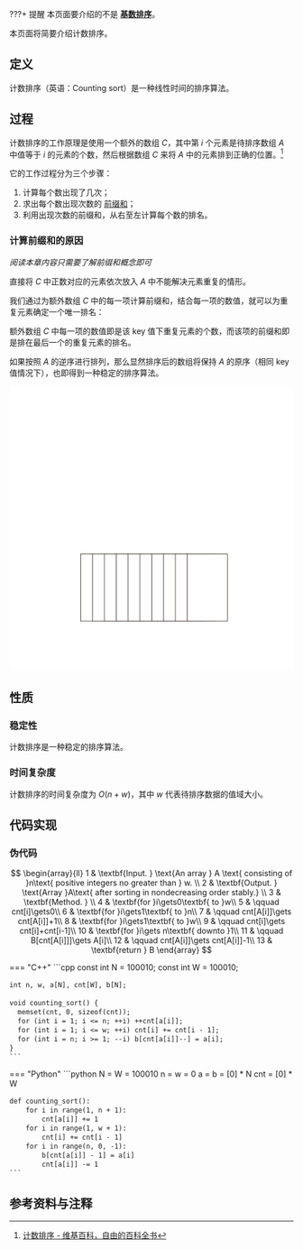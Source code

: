 ???+ 提醒
    本页面要介绍的不是 [**基数排序**](./radix-sort.md)。

本页面将简要介绍计数排序。

## 定义

计数排序（英语：Counting sort）是一种线性时间的排序算法。

## 过程

计数排序的工作原理是使用一个额外的数组 $C$，其中第 $i$ 个元素是待排序数组 $A$ 中值等于 $i$ 的元素的个数，然后根据数组 $C$ 来将 $A$ 中的元素排到正确的位置。[^ref1]

它的工作过程分为三个步骤：

1.  计算每个数出现了几次；
2.  求出每个数出现次数的 [前缀和](./prefix-sum.md)；
3.  利用出现次数的前缀和，从右至左计算每个数的排名。

### 计算前缀和的原因

*阅读本章内容只需要了解前缀和概念即可*

直接将 $C$ 中正数对应的元素依次放入 $A$ 中不能解决元素重复的情形。

我们通过为额外数组 $C$ 中的每一项计算前缀和，结合每一项的数值，就可以为重复元素确定一个唯一排名：

额外数组 $C$ 中每一项的数值即是该 key 值下重复元素的个数，而该项的前缀和即是排在最后一个的重复元素的排名。

如果按照 $A$ 的逆序进行排列，那么显然排序后的数组将保持 $A$ 的原序（相同 key 值情况下），也即得到一种稳定的排序算法。

![counting sort animate example](images/counting-sort-animate.svg)

## 性质

### 稳定性

计数排序是一种稳定的排序算法。

### 时间复杂度

计数排序的时间复杂度为 $O(n+w)$，其中 $w$ 代表待排序数据的值域大小。

## 代码实现

### 伪代码

$$
\begin{array}{ll}
1 & \textbf{Input. } \text{An array } A \text{ consisting of }n\text{ positive integers no greater than } w. \\
2 & \textbf{Output. } \text{Array }A\text{ after sorting in nondecreasing order stably.} \\
3 & \textbf{Method. }  \\
4 & \textbf{for }i\gets0\textbf{ to }w\\
5 & \qquad cnt[i]\gets0\\
6 & \textbf{for }i\gets1\textbf{ to }n\\
7 & \qquad cnt[A[i]]\gets cnt[A[i]]+1\\
8 & \textbf{for }i\gets1\textbf{ to }w\\
9 & \qquad cnt[i]\gets cnt[i]+cnt[i-1]\\
10 & \textbf{for }i\gets n\textbf{ downto }1\\
11 & \qquad B[cnt[A[i]]]\gets A[i]\\
12 & \qquad cnt[A[i]]\gets cnt[A[i]]-1\\
13 & \textbf{return } B
\end{array}
$$

=== "C++"
    ```cpp
    const int N = 100010;
    const int W = 100010;
    
    int n, w, a[N], cnt[W], b[N];
    
    void counting_sort() {
      memset(cnt, 0, sizeof(cnt));
      for (int i = 1; i <= n; ++i) ++cnt[a[i]];
      for (int i = 1; i <= w; ++i) cnt[i] += cnt[i - 1];
      for (int i = n; i >= 1; --i) b[cnt[a[i]]--] = a[i];
    }
    ```

=== "Python"
    ```python
    N = W = 100010
    n = w = 0
    a = b = [0] * N
    cnt = [0] * W
    
    def counting_sort():
        for i in range(1, n + 1):
            cnt[a[i]] += 1
        for i in range(1, w + 1):
            cnt[i] += cnt[i - 1]
        for i in range(n, 0, -1):
            b[cnt[a[i]] - 1] = a[i]
            cnt[a[i]] -= 1
    ```

## 参考资料与注释

[^ref1]: [计数排序 - 维基百科，自由的百科全书](https://zh.wikipedia.org/wiki/%E8%AE%A1%E6%95%B0%E6%8E%92%E5%BA%8F)
